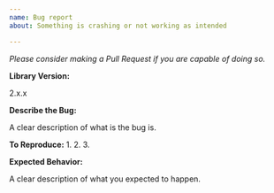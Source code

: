 ```yaml
---
name: Bug report
about: Something is crashing or not working as intended

---
```


*Please consider making a Pull Request if you are capable of doing so.*

**Library Version:**

2.x.x
  
**Describe the Bug:**

A clear description of what is the bug is.

**To Reproduce:**
1. 
2. 
3. 

**Expected Behavior:**

A clear description of what you expected to happen.

